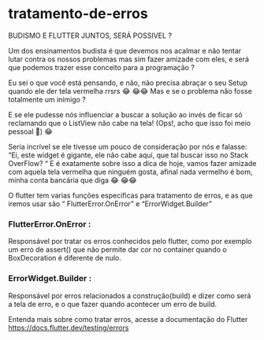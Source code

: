 # tratamento-de-erros
BUDISMO E FLUTTER JUNTOS, SERÁ POSSIVEL ? 

Um dos ensinamentos budista é que devemos nos acalmar e não tentar lutar contra os nossos problemas mas sim fazer amizade com eles, e será que podemos trazer esse conceito para a programação ?  

Eu sei o que você está pensando, e não, não precisa abraçar o seu Setup quando ele der tela vermelha rrsrs 😂 😂😂  Mas e se o problema não fosse totalmente um inimigo ?    

E se ele pudesse nós influenciar a buscar a solução ao invés de ficar só reclamando que o ListView não cabe na tela! (Ops!, acho que isso foi meio pessoal 🤭) 😂   

Seria incrível se ele tivesse um pouco de consideração por nós e falasse: “Ei, este widget é gigante, ele não cabe aqui, que tal buscar isso no Stack OverFlow? “   E é exatamente sobre isso a dica de hoje, vamos fazer amizade com aquela tela vermelha que ninguém gosta, afinal nada vermelho é bom, minha conta bancária que diga 😂 😂😂    

O flutter tem varias funções especificas para tratamento de erros, e as que iremos usar são “ FlutterError.OnError” e “ErrorWidget.Builder”  

### FlutterError.OnError : 
Responsável por tratar os erros conhecidos pelo flutter, como por exemplo um erro de assert() que não permite dar cor no container quando o BoxDecoration é diferente de nulo.  

### ErrorWidget.Builder : 
Responsável por erros relacionados a construção(build) e dizer como será a tela de erro, e o que fazer quando acontecer um erro de build.  


Entenda mais sobre como tratar erros, acesse a documentação do Flutter https://docs.flutter.dev/testing/errors  
